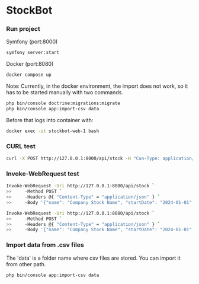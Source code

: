 # StockBot
### Run project
Symfony (port:8000)
```sh
symfony server:start
```
Docker (port:8080)
```sh
docker compose up
```
Note: Currently, in the docker environment, the import does not work, so it has to be started manually with two commands.
```sh
php bin/console doctrine:migrations:migrate
php bin/console app:import-csv data
```
Before that logs into container with:
```sh
docker exec -it stockbot-web-1 bash
```

### CURL test
```sh
curl -X POST http://127.0.0.1:8000/api/stock -H "Con-Type: application/json" -d '{"name": "AAPL", "startDate": "01/07/2020", "endDate": "01/10/2020"}'
```

### Invoke-WebRequest test 
```sh
Invoke-WebRequest -Uri http://127.0.0.1:8000/api/stock `
>>     -Method POST `
>>     -Headers @{ "Content-Type" = "application/json" } `
>>     -Body '{"name": "Company Stock Name", "startDate": "2024-01-01", "endDate": "2024-12-31"}'
```

```sh
Invoke-WebRequest -Uri http://127.0.0.1:8080/api/stock `
>>     -Method POST `
>>     -Headers @{ "Content-Type" = "application/json" } `
>>     -Body '{"name": "Company Stock Name", "startDate": "2024-01-01", "endDate": "2024-12-31"}'
```


### Import data from .csv files
The 'data' is a folder name where csv files are stored. You can import it from other path.
```sh
php bin/console app:import-csv data
```